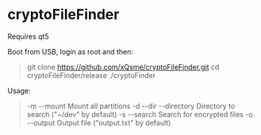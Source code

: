 # cryptoFileFinder

Requires qt5

Boot from USB, login as root and then:

> git clone https://github.com/xQsme/cryptoFileFinder.git
> cd cryptoFileFinder/release
> ./cryptoFinder

Usage:

> -m	--mount			Mount all partitions
> -d	--dir	--directory	Directory to search ("~/dev" by default)
> -s	--search		Search for encrypted files
> -o	--output		Output file ("output.txt" by default)
